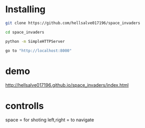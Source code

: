 # Installing
```sh
git clone https://github.com/hellsalve017196/space_invaders

cd space_invaders

python -m SimpleHTTPServer

go to "http://localhost:8000"
```

# demo
http://hellsalve017196.github.io/space_invaders/index.html

# controlls
space = for shoting
left,right = to navigate
